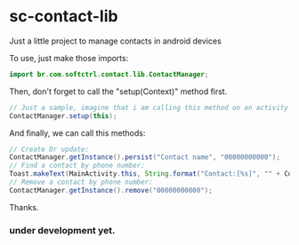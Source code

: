 # sc-contact-lib
Just a little project to manage contacts in android devices

To use, just make those imports:

```java
import br.com.softctrl.contact.lib.ContactManager;
```

Then, don't forget to call the "setup(Context)" method first.

```java
// Just a sample, imagine that i am calling this method on an activity onCreate method:
ContactManager.setup(this);
```

And finally, we can call this methods:

```java
// Create Or update:
ContactManager.getInstance().persist("Contact name", "00000000000");
// Find a contact by phone number:
Toast.makeText(MainActivity.this, String.format("Contact:[%s]", "" + ContactManager.getInstance().find("00000000000")), Toast.LENGTH_LONG).show();
// Remove a contact by phone number:
ContactManager.getInstance().remove("00000000000");
```

Thanks.

### under development yet.
